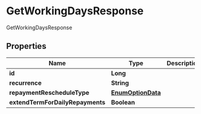 

# GetWorkingDaysResponse

GetWorkingDaysResponse
## Properties

Name | Type | Description | Notes
------------ | ------------- | ------------- | -------------
**id** | **Long** |  |  [optional]
**recurrence** | **String** |  |  [optional]
**repaymentRescheduleType** | [**EnumOptionData**](EnumOptionData.md) |  |  [optional]
**extendTermForDailyRepayments** | **Boolean** |  |  [optional]



